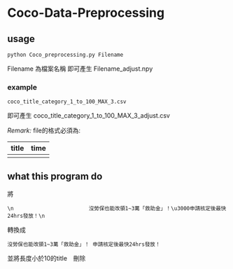 # Coco-Data-Preprocessing


## usage

```
python Coco_preprocessing.py Filename
```
Filename 為檔案名稱
即可產生 
Filename_adjust.npy

### example 
```
coco_title_category_1_to_100_MAX_3.csv
```
即可產生 
coco_title_category_1_to_100_MAX_3_adjust.csv

_Remark:_ file的格式必須為:


| title | time | 
| -------- | -------- | 
|      |      |

## what this program do 
將

`\n                        沒勞保也能改領1~3萬「救助金」！\u3000申請核定後最快24hrs發放！\n                   ` 

轉換成

`沒勞保也能改領1~3萬「救助金」！ 申請核定後最快24hrs發放！`

並將長度小於10的title　刪除



